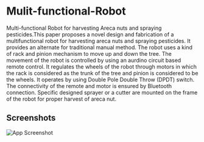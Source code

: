 # Mulit-functional-Robot
Multi-functional Robot for harvesting Areca nuts and spraying pesticides.This paper proposes a novel design and fabrication of a multifunctional robot for harvesting areca nuts and spraying pesticides. It provides an alternate for traditional manual method. The robot uses a kind of rack and pinion mechanism to move up and down the tree. The movement of the robot is controlled by using an aurdino circuit based remote control. It regulates the wheels of the robot through motors in which the rack is considered as the trunk of the tree and pinion is considered to be the wheels. It operates by using Double Pole Double Throw (DPDT) switch. The connectivity of the remote and motor is ensured by Bluetooth connection. Specific designed sprayer or a cutter are mounted on the frame of the robot for proper harvest of areca nut.
## Screenshots

![App Screenshot](https://imgur.com/dWl0wvL)

